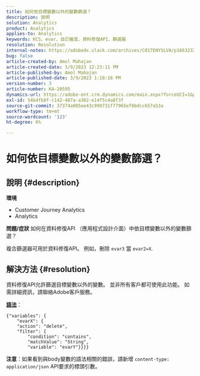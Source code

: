 ```yaml
---
title: 如何依目標變數以外的變數篩選？
description: 說明
solution: Analytics
product: Analytics
applies-to: Analytics
keywords: KCS、evar、自訂維度、資料修復API、篩選器
resolution: Resolution
internal-notes: https://adobedx.slack.com/archives/C017ENYSLVA/p1663232879048209
bug: false
article-created-by: Amol Mahajan
article-created-date: 3/9/2023 12:23:11 PM
article-published-by: Amol Mahajan
article-published-date: 3/9/2023 1:18:16 PM
version-number: 3
article-number: KA-20595
dynamics-url: https://adobe-ent.crm.dynamics.com/main.aspx?forceUCI=1&pagetype=entityrecord&etn=knowledgearticle&id=fc6af221-75be-ed11-83ff-6045bd006704
exl-id: 54b4fb8f-c142-487a-a382-e14f5c4a8f3f
source-git-commit: 37374a005ee43c999731f77965ef0bdcc657a53a
workflow-type: tm+mt
source-wordcount: '123'
ht-degree: 6%

---
```


# 如何依目標變數以外的變數篩選？

## 說明 {#description}

<b>環境</b>
- Customer Journey Analytics
- Analytics



<b>問題/症狀</b>
如何在資料修復API （應用程式設計介面）中依目標變數以外的變數篩選？

複合篩選器可用於資料修復API。 例如，刪除 `evar3` 當 `evar2=X`.


## 解決方法 {#resolution}

資料修復API允許篩選目標變數以外的變數。 並非所有客戶都可使用此功能。 如需詳細資訊，請聯絡Adobe客戶服務。<br>


<u><b>語法</b></u>：




```
{"variables": {
    "evarX": {
    "action": "delete",
    "filter": {
        "condition": "contains",
        "matchValue": "String",
        "variable": "evarY"}}}}
```






<b>注意</b>：如果看到與body變數的語法相關的錯誤，請新增 `content-type: application/json` API要求的標頭引數。
